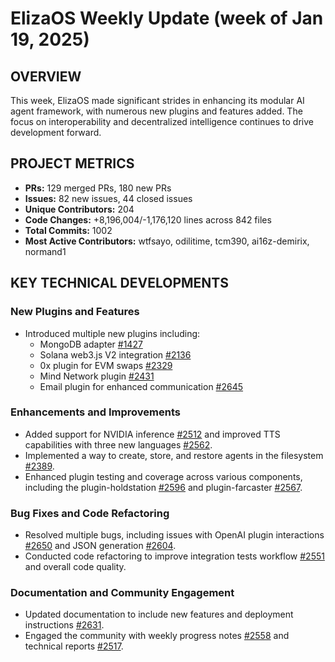 # ElizaOS Weekly Update (week of Jan 19, 2025)

## OVERVIEW 
This week, ElizaOS made significant strides in enhancing its modular AI agent framework, with numerous new plugins and features added. The focus on interoperability and decentralized intelligence continues to drive development forward.

## PROJECT METRICS
- **PRs:** 129 merged PRs, 180 new PRs
- **Issues:** 82 new issues, 44 closed issues
- **Unique Contributors:** 204
- **Code Changes:** +8,196,004/-1,176,120 lines across 842 files
- **Total Commits:** 1002
- **Most Active Contributors:** wtfsayo, odilitime, tcm390, ai16z-demirix, normand1

## KEY TECHNICAL DEVELOPMENTS

### New Plugins and Features
- Introduced multiple new plugins including:
  - MongoDB adapter [#1427](https://github.com/elizaos/eliza/pull/1427)
  - Solana web3.js V2 integration [#2136](https://github.com/elizaos/eliza/pull/2136)
  - 0x plugin for EVM swaps [#2329](https://github.com/elizaos/eliza/pull/2329)
  - Mind Network plugin [#2431](https://github.com/elizaos/eliza/pull/2431)
  - Email plugin for enhanced communication [#2645](https://github.com/elizaos/eliza/pull/2645)

### Enhancements and Improvements
- Added support for NVIDIA inference [#2512](https://github.com/elizaos/eliza/pull/2512) and improved TTS capabilities with three new languages [#2562](https://github.com/elizaos/eliza/pull/2562).
- Implemented a way to create, store, and restore agents in the filesystem [#2389](https://github.com/elizaos/eliza/pull/2389).
- Enhanced plugin testing and coverage across various components, including the plugin-holdstation [#2596](https://github.com/elizaos/eliza/pull/2596) and plugin-farcaster [#2567](https://github.com/elizaos/eliza/pull/2567).

### Bug Fixes and Code Refactoring
- Resolved multiple bugs, including issues with OpenAI plugin interactions [#2650](https://github.com/elizaos/eliza/pull/2650) and JSON generation [#2604](https://github.com/elizaos/eliza/pull/2604).
- Conducted code refactoring to improve integration tests workflow [#2551](https://github.com/elizaos/eliza/pull/2551) and overall code quality.

### Documentation and Community Engagement
- Updated documentation to include new features and deployment instructions [#2631](https://github.com/elizaos/eliza/pull/2631).
- Engaged the community with weekly progress notes [#2558](https://github.com/elizaos/eliza/pull/2558) and technical reports [#2517](https://github.com/elizaos/eliza/pull/2517).
